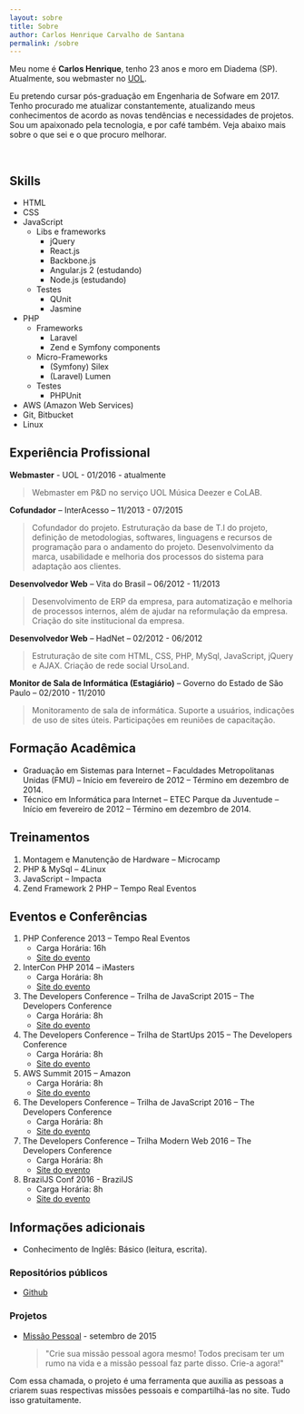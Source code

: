 ```yaml
---
layout: sobre
title: Sobre
author: Carlos Henrique Carvalho de Santana
permalink: /sobre
---
```


<div class="about--intro">
<p class="text-right">
Meu nome é <strong>Carlos Henrique</strong>, tenho 23 anos e moro em Diadema (SP).
Atualmente, sou webmaster no <a href="http://www.uol.com.br" target="_blank">UOL</a>.
</p>


<p class="text-right">
Eu pretendo cursar pós-graduação em Engenharia de Sofware em 2017.
Tenho procurado me atualizar constantemente, atualizando meus conhecimentos de acordo as novas tendências e necessidades de projetos.
Sou um apaixonado pela tecnologia, e por café também.
Veja abaixo mais sobre o que sei e o que procuro melhorar.
</p>
<br class="clearboth" />
</div>

## Skills
 - HTML
 - CSS
 - JavaScript
    - Libs e frameworks
        - jQuery
        - React.js
        - Backbone.js
        - Angular.js 2 (estudando)
        - Node.js (estudando)
   - Testes
        - QUnit
        - Jasmine
 - PHP
   - Frameworks
        - Laravel
        - Zend e Symfony components
   - Micro-Frameworks
        - (Symfony) Silex
        - (Laravel) Lumen
   - Testes
        - PHPUnit
 - AWS (Amazon Web Services)
 - Git, Bitbucket
 - Linux

## Experiência Profissional

**Webmaster** - UOL - 01/2016 - atualmente

>Webmaster em P&D no serviço UOL Música Deezer e CoLAB.

**Cofundador** – InterAcesso – 11/2013 - 07/2015

> Cofundador do projeto.
Estruturação da base de T.I do projeto, definição de metodologias, softwares, linguagens e recursos de programação para o andamento do projeto.
Desenvolvimento da marca, usabilidade e melhoria dos processos do sistema para adaptação aos clientes.

**Desenvolvedor Web** – Vita do Brasil – 06/2012 - 11/2013

>Desenvolvimento de ERP da empresa, para automatização e melhoria de processos internos, além de ajudar na reformulação da empresa.
Criação do site institucional da empresa.

**Desenvolvedor Web** – HadNet – 02/2012 - 06/2012

>Estruturação de site com HTML, CSS, PHP, MySql, JavaScript, jQuery e AJAX.
Criação de rede social UrsoLand.

**Monitor de Sala de Informática (Estagiário)** – Governo do Estado de São Paulo – 02/2010 - 11/2010

>Monitoramento de sala de informática.
Suporte a usuários, indicações de uso de sites úteis.
Participações em reuniões de capacitação.

## Formação Acadêmica

* Graduação em Sistemas para Internet – Faculdades Metropolitanas Unidas (FMU) – Início em fevereiro de 2012 – Término em dezembro de 2014.
* Técnico em Informática para Internet – ETEC Parque da Juventude – Início em fevereiro de 2012 – Término em dezembro de 2014.

## Treinamentos

1. Montagem e Manutenção de Hardware – Microcamp
2. PHP & MySql – 4Linux
4. JavaScript – Impacta
3. Zend Framework 2 PHP – Tempo Real Eventos

## Eventos e Conferências

1. PHP Conference 2013 – Tempo Real Eventos
    * Carga Horária: 16h
    * [Site do evento](http://phpconference.com.br/)
2. InterCon PHP 2014 – iMasters
    * Carga Horária: 8h
    * [Site do evento](http://interconphp.imasters.com.br/)
3. The Developers Conference – Trilha de JavaScript 2015 – The Developers Conference
    * Carga Horária: 8h
    * [Site do evento](http://www.thedevelopersconference.com.br/)
4. The Developers Conference – Trilha de StartUps 2015 – The Developers Conference
    * Carga Horária: 8h
    * [Site do evento](http://www.thedevelopersconference.com.br/)
5. AWS Summit 2015 – Amazon
    * Carga Horária: 8h
    * [Site do evento](https://aws.amazon.com/pt/summits/sao-paulo/)
6. The Developers Conference – Trilha de JavaScript 2016 – The Developers Conference
    * Carga Horária: 8h
    * [Site do evento](http://www.thedevelopersconference.com.br/)
7. The Developers Conference – Trilha Modern Web 2016 – The Developers Conference
    * Carga Horária: 8h
    * [Site do evento](http://www.thedevelopersconference.com.br/)
8. BrazilJS Conf 2016 - BrazilJS
    * Carga Horária: 8h
    * [Site do evento](https://braziljs.org/conf/)

## Informações adicionais

* Conhecimento de Inglês: Básico (leitura, escrita).

### Repositórios públicos

* [Github](https://github.com/carlohcs?utf8=%E2%9C%93&tab=repositories&q=&type=source&language=)

### Projetos

* [Missão Pessoal](http://www.missaopessoal.com.br/) - setembro de 2015

    >"Crie sua missão pessoal agora mesmo! Todos precisam ter um rumo na vida e a missão pessoal faz parte disso. Crie-a agora!"

Com essa chamada, o projeto é uma ferramenta que auxilia as pessoas a criarem suas respectivas missões pessoais e compartilhá-las no site. Tudo isso gratuitamente.
